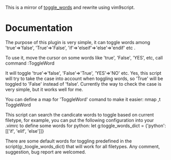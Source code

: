This is a mirror of [toggle_words](https://github.com/vim-scripts/toggle_words.vim.git) and rewrite using vim9script.

# Documentation

The purpose of this plugin is very simple, it can toggle words among
'true'=>'false', 'True'=>'False', 'if'=>'elseif'=>'else'=>'endif' etc .

To use it, move the cursor on some words like 'true', 'False', 'YES', etc,
call command
:ToggleWord

It will toggle 'true'=>'false', 'False'=>'True', 'YES'=>'NO' etc. Yes,
this script will try to take the case into account when toggling words, so
'True' will be toggled to 'False' instead of 'false'. Currently the way to
check the case is very simple, but it works well for me.

You can define a map for 'ToggleWord' comand to make it easier:
nmap ,t <Cmd>ToggleWord<CR>

This script can search the candicate words to toggle based on
current filetype, for example, you can put the following configuration
into your .vimrc to define some words for python:
let g:toggle_words_dict = {'python': [['if', 'elif', 'else']]}

There are some default words for toggling predefined in the
script(g:\_toogle_words_dict) that will work for all filetypes.
Any comment, suggestion, bug report are welcomed.
